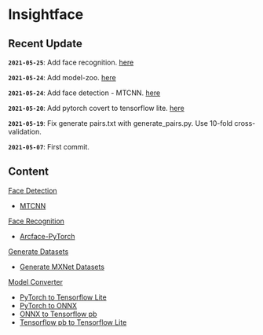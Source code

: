 
# Insightface

## Recent Update

**`2021-05-25`**: Add face recognition. [here](./recognition/arcface_torch)

**`2021-05-24`**: Add model-zoo. [here](./model_zoo)

**`2021-05-24`**: Add face detection - MTCNN. [here](./detection)

**`2021-05-20`**: Add pytorch covert to tensorflow lite. [here](./tools/model_converter)

**`2021-05-19`**: Fix generate pairs.txt with generate_pairs.py. Use 10-fold cross-validation.

**`2021-05-07`**: First commit.



## Content

[Face Detection](./detection)
- [MTCNN](./detection/mtcnn)

[Face Recognition](./recognition)
- [Arcface-PyTorch](./recognition/arcface_torch)

[Generate Datasets](./tools/generate_mxnet_dataset)
- [Generate MXNet Datasets](./tools/generate_mxnet_dataset)

[Model Converter](./tools/model_converter)
- [PyTorch to Tensorflow Lite](./tools/model_converter/)
- [PyTorch to ONNX](./tools/model_converter/pytorch_to_onnx_converter.py)
- [ONNX to Tensorflow pb](./tools/model_converter/onnx_to_pb_converter.py)
- [Tensorflow pb to Tensorflow Lite](./tools/model_converter/pb_to_tflite_converter.py)